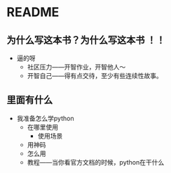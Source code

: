 # README


## 为什么写这本书？为什么写这本书 ！！
- 逼的呀
    + 社区压力——开智作业，开智他人～
    + 开智自己——得有点交待，至少有些连续性故事。

## 里面有什么
- 我准备怎么学python 
    + 在哪里使用
        + 使用场景
    + 用神码
    + 怎么用
    + 教程——当你看官方文档的时候，python在干什么